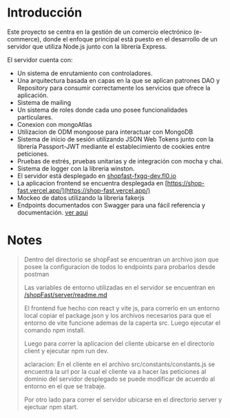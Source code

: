 # Introducción
Este proyecto se centra en la gestión de un comercio electrónico (e-commerce), donde el enfoque principal está puesto en el desarrollo de un servidor que utiliza Node.js junto con la librería Express.

El servidor cuenta con:

- Un sistema de enrutamiento con controladores.
- Una arquitectura basada en capas en la que se aplican patrones DAO y Repository para consumir correctamente los servicios que ofrece la aplicación.
- Sistema de mailing
- Un sistema de roles donde cada uno posee funcionalidades particulares.
- Conexion con mongoAtlas
- Utilizacion de ODM mongoose para interactuar con MongoDB
- Sistema de inicio de sesión utilizando JSON Web Tokens junto con la librería Passport-JWT mediante el establecimiento de cookies entre peticiones.
- Pruebas de estrés, pruebas unitarias y de integración con mocha y chai.
- Sistema de logger con la libreria winston. 
- El servidor está desplegado en [shopfast-fxgq-dev.fl0.io](https://shopfast-fxgq-dev.fl0.io)
- La aplicacion frontend se encuentra desplegada en [https://shop-fast.vercel.app/](https://shop-fast.vercel.app/)
- Mockeo de datos utilizando la libreria fakerjs
- Endpoints documentados con Swagger para una fácil referencia y documentación. [ver aqui](https://shopfast-fxgq-dev.fl0.io/apidocs)

# Notes
> Dentro del directorio se shopFast se encuentran un archivo json que posee la configuracion de todos lo endpoints para probarlos desde postman
> 
>Las variables de entorno utilizadas en el servidor se encuentran en [/shopFast/server/readme.md](https://github.com/ignaciovigo/ShopFast/tree/main/server/readme.md)
>
> El frontend fue hecho con react y vite js, para correrlo en un entorno local copiar el package.json y los archivos necesarios para que el entorno de vite funcione ademas de la caperta src. Luego ejecutar el comando npm install.
>
> Luego para correr la aplicacion del cliente ubicarse en el directorio client y ejecutar npm run dev.
>
> aclaracion: En el cliente en el archivo src/constants/constants.js se encuentra la url por la cual el cliente va a hacer las peticiones al dominio del servidor desplegado se puede modificar de acuerdo al entorno en el que se trabaje.
>
> Por otro lado para correr el servidor ubicarse en el directorio server y ejectuar npm start.